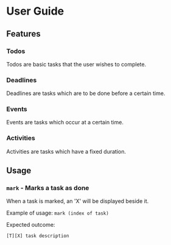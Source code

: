 # User Guide

## Features 

### Todos
Todos are basic tasks that the user wishes to complete.

### Deadlines
Deadlines are tasks which are to be done before a certain time.

### Events
Events are tasks which occur at a certain time.

### Activities
Activities are tasks which have a fixed duration.

## Usage

### `mark` - Marks a task as done

When a task is marked, an 'X' will be displayed beside it.

Example of usage:
`mark (index of task)`

Expected outcome:
```
[T][X] task description
```
